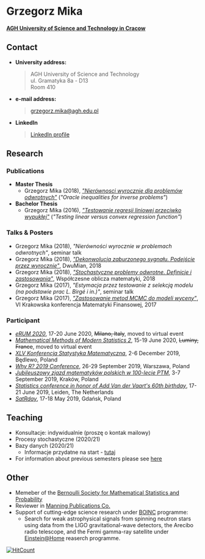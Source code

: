 # Grzegorz Mika 
[**AGH University of Science and Technology in Cracow**](https://www.agh.edu.pl/)

## Contact

- **University address:**  
  > AGH University of Science and Technology  
  > ul. Gramatyka 8a - D13  
  > Room 410
- **e-mail address:**  
  > grzegorz.mika@agh.edu.pl
- **LinkedIn**  
  > [LinkedIn profile](https://www.linkedin.com/in/grzegorzwmika/)

## Research

### Publications
- **Master Thesis**
  - Grzegorz Mika (2018), [_"Nierównosci wyrocznie dla problemów odwrotnych"_](https://github.com/GrzegorzMika/Academia/blob/master/msc/finalMika.pdf) (_"Oracle inequalities for inverse problems"_)  
- **Bachelor Thesis** 
  - Grzegorz Mika (2016), [_"Testowanie regresji liniowej przeciwko wypukłej"_](https://github.com/GrzegorzMika/Academia/blob/master/bsc/G.W.Mika%20Praca%20licencjacka.pdf) (_"Testing linear versus convex regression function"_)
  
### Talks & Posters
- Grzegorz Mika (2018), _"Nierówności wyrocznie w problemach odwrotnych"_, seminar talk
- Grzegorz Mika (2018), [_"Dekonwolucja zaburzonego sygnału. Podejście przez wyrocznie"_](https://github.com/GrzegorzMika/Academia/blob/master/posters/2018/dwumian/dwumian.pdf), DwuMian, 2018
- Grzegorz Mika (2018), [_"Stochastyczne problemy odwrotne. Definicje i zastosowania"_](https://github.com/GrzegorzMika/Academia/blob/master/presentations/2018/wspolczesne_oblicza_matematyki/Oblicza.pdf), Współczesne oblicza matematyki, 2018
- Grzegorz Mika (2017), _"Estymacja przez testowanie z selekcją modelu (na podstawie prac L.
Birgé i in.)"_, seminar talk 
- Grzegorz Mika (2017), [_"Zastosowanie metod MCMC do modeli wyceny"_](https://github.com/GrzegorzMika/Academia/blob/master/presentations/2017/krakowska_konferencja_matematyki_finansowej/MCMC.pdf), VI Krakowska konferencja Matematyki Finansowej, 2017

### Participant
- [_eRUM 2020_](https://2020.erum.io/), 17-20 June 2020, ~~Milano, Italy~~, moved to virtual event
- [_Mathematical Methods of Modern Statistics 2_](https://www.cirm-math.com/cirm-virtual-event-2146.html), 15-19 June 2020, ~~Luminy, France~~, moved to virtual event
- [_XLV Konferencja Statystyka Matematyczna_](https://www.impan.pl/en/activities/banach-center/conferences/19-xlvstatistic), 2-6 December 2019, Będlewo, Poland
- [_Why R? 2019 Conference_](http://whyr.pl/2019/), 26-29 September 2019, Warszawa, Poland
- [_Jubileuszowy zjazd matematyków polskich w 100-lecie PTM_](https://100latptm.matinf.uj.edu.pl/), 3-7 September 2019, Kraków, Poland
- [_Statistics conference in honor of Add Van der Vaart's 60th birthday_](http://pub.math.leidenuniv.nl/~schmidthieberaj/aadbirthday/), 17-21 June 2019, Leiden, The Netherlands
- [_SatRday_](https://gdansk2019.satrdays.org/), 17-18 May 2019, Gdańsk, Poland

## Teaching

- Konsultacje: indywidualnie (proszę o kontak mailowy)
- Procesy stochastyczne (2020/21)  
- Bazy danych (2020/21)
  - Informacje przydatne na start - [tutaj]((https://github.com/GrzegorzMika/Academia/blob/master/lectures/given/Bazy_danych/Intro.html))
- For information about previous semesters please see [here](https://github.com/GrzegorzMika/Academia/blob/master/lectures/lectures.md)

## Other
- Memeber of the [Bernoulli Society for Mathematical Statistics and Probability](http://www.bernoulli-society.org)
- Reviewer in [Manning Publications Co.](https://www.manning.com/)
- Support of cutting-edge science research under [BOINC](https://boinc.berkeley.edu/) programme:
  - Search for weak astrophysical signals from spinning neutron stars using data from the LIGO gravitational-wave detectors, the Arecibo radio telescope, and the Fermi gamma-ray satellite under [Einstein@Home](https://einsteinathome.org/) reaserch programme.


[![HitCount](http://hits.dwyl.io/GrzegorzMika/Academia.svg)](http://hits.dwyl.io/GrzegorzMika/Academia)

